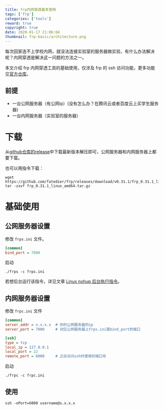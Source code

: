 ```yaml
---
title: frp内网穿透基本使用
tags: ['frp']
categories: ['tools']
reward: true
copyright: true
date: 2020-01-17 21:06:04
thumbnail: frp-basic/architecture.png
---
```






每次回家连不上学校内网，就没法连接实验室的服务器做实验，有什么办法解决呢？内网穿透是解决这一问题的方法之一。

本文介绍 frp 内网穿透工具的基础使用，仅涉及 frp 的 ssh 访问功能，更多功能见[官方仓库](https://github.com/fatedier/frp)。

<!--more-->

## 前提

+ 一台公网服务器（有公网ip）(没有怎么办？在腾讯云或者百度云上买学生服务器)
+ 一台内网服务器（实验室的服务器）

# 下载

从[github仓库的release](https://github.com/fatedier/frp/releases)中下载最新版本解压即可，公网服务器和内网服务器上都要下载。

也可以用指令下载：

```shell
wget https://github.com/fatedier/frp/releases/download/v0.31.1/frp_0.31.1_linux_amd64.tar.gz
tar -zxvf frp_0.31.1_linux_amd64.tar.gz
```

# 基础使用

## 公网服务器设置

修改 `frps.ini` 文件。

```ini frps.ini
[common]
bind_port = 7000
```

启动

```
./frps -c frps.ini
```

若想后台运行该指令，详见文章 [Linux nohup 后台执行指令](/linux-command-nohup)。

## 内网服务器设置

修改 `frpc.ini` 文件

```ini frpc.ini
[common]
server_addr = x.x.x.x  # 你的公网服务器的ip
server_port = 7000     # 对应公网服务器上frps.ini里bind_port的端口

[ssh]
type = tcp
local_ip = 127.0.0.1
local_port = 22
remote_port = 6000     # 之后访问ssh时使用的端口号
```

启动

```shell
./frpc -c frpc.ini
```

## 使用

```shell
ssh -oPort=6000 username@x.x.x.x
```









